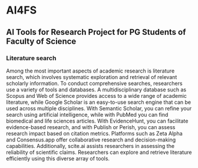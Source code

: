 # AI4FS
## AI Tools for Research Project for PG Students of Faculty of Science

### Literature search
Among the most important aspects of academic research is literature search, which involves systematic exploration and retrieval of relevant scholarly information. To conduct comprehensive searches, researchers use a variety of tools and databases. A multidisciplinary database such as Scopus and Web of Science provides access to a wide range of academic literature, while Google Scholar is an easy-to-use search engine that can be used across multiple disciplines. With Semantic Scholar, you can refine your search using artificial intelligence, while with PubMed you can find biomedical and life sciences articles. With EvidenceHunt, you can facilitate evidence-based research, and with Publish or Perish, you can assess research impact based on citation metrics. Platforms such as Zeta Alpha and Consensus.app offer collaborative research and decision-making capabilities. Additionally, scite.ai assists researchers in assessing the reliability of scientific claims. Researchers can explore and retrieve literature efficiently using this diverse array of tools.

